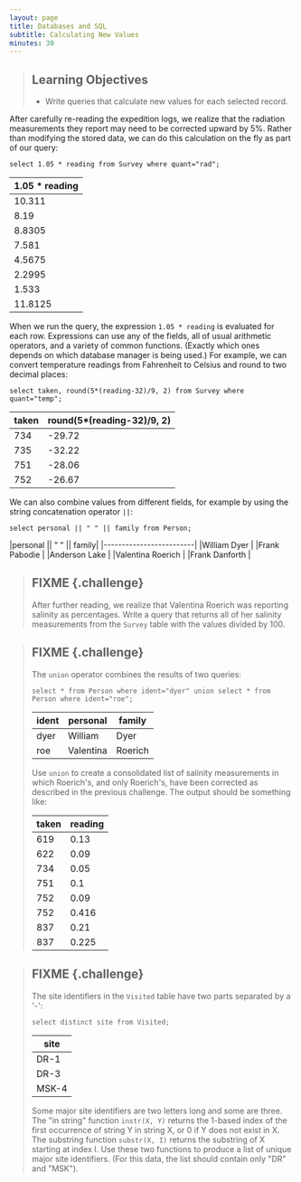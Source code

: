 ```yaml
---
layout: page
title: Databases and SQL
subtitle: Calculating New Values
minutes: 30
---
```

> ## Learning Objectives
> *   Write queries that calculate new values for each selected record.

After carefully re-reading the expedition logs,
we realize that the radiation measurements they report
may need to be corrected upward by 5%.
Rather than modifying the stored data,
we can do this calculation on the fly
as part of our query:

~~~ {.sql}
select 1.05 * reading from Survey where quant="rad";
~~~

|1.05 * reading|
|--------------|
|10.311        |
|8.19          |
|8.8305        |
|7.581         |
|4.5675        |
|2.2995        |
|1.533         |
|11.8125       |

When we run the query,
the expression `1.05 * reading` is evaluated for each row.
Expressions can use any of the fields,
all of usual arithmetic operators,
and a variety of common functions.
(Exactly which ones depends on which database manager is being used.)
For example,
we can convert temperature readings from Fahrenheit to Celsius
and round to two decimal places:

~~~ {.sql}
select taken, round(5*(reading-32)/9, 2) from Survey where quant="temp";
~~~

|taken|round(5*(reading-32)/9, 2)|
|-----|--------------------------|
|734  |-29.72                    |
|735  |-32.22                    |
|751  |-28.06                    |
|752  |-26.67                    |

We can also combine values from different fields,
for example by using the string concatenation operator `||`:

~~~ {.sql}
select personal || " " || family from Person;
~~~

|personal || " " || family|
|-------------------------|
|William Dyer             |
|Frank Pabodie            |
|Anderson Lake            |
|Valentina Roerich        |
|Frank Danforth           |

> ## FIXME {.challenge}
>
> After further reading,
> we realize that Valentina Roerich
> was reporting salinity as percentages.
> Write a query that returns all of her salinity measurements
> from the `Survey` table
> with the values divided by 100.

> ## FIXME {.challenge}
>
> The `union` operator combines the results of two queries:
>
> ~~~ {.sql}
> select * from Person where ident="dyer" union select * from Person where ident="roe";
> ~~~
> 
> |ident|personal |family |
> |-----|-------- |-------|
> |dyer |William  |Dyer   |
> |roe  |Valentina|Roerich|
> 
> Use `union` to create a consolidated list of salinity measurements
> in which Roerich's, and only Roerich's,
> have been corrected as described in the previous challenge.
> The output should be something like:
> 
> |taken|reading|
> |-----|-------|
> |619  |0.13   |
> |622  |0.09   |
> |734  |0.05   |
> |751  |0.1    |
> |752  |0.09   |
> |752  |0.416  |
> |837  |0.21   |
> |837  |0.225  |

> ## FIXME {.challenge}
>
> The site identifiers in the `Visited` table have two parts
> separated by a '-':
>
> ~~~ {.sql}
> select distinct site from Visited;
> ~~~
> 
> |site |
> |-----|
> |DR-1 |
> |DR-3 |
> |MSK-4|
> 
> Some major site identifiers are two letters long and some are three.
> The "in string" function `instr(X, Y)`
> returns the 1-based index of the first occurrence of string Y in string X,
> or 0 if Y does not exist in X.
> The substring function `substr(X, I)`
> returns the substring of X starting at index I.
> Use these two functions to produce a list of unique major site identifiers.
> (For this data,
> the list should contain only "DR" and "MSK").
